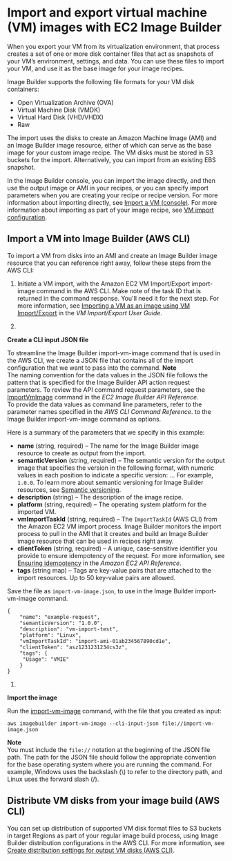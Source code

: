 # Import and export virtual machine \(VM\) images with EC2 Image Builder<a name="vm-import-export"></a>

When you export your VM from its virtualization environment, that process creates a set of one or more disk container files that act as snapshots of your VM’s environment, settings, and data\. You can use these files to import your VM, and use it as the base image for your image recipes\.

Image Builder supports the following file formats for your VM disk containers:
+ Open Virtualization Archive \(OVA\)
+ Virtual Machine Disk \(VMDK\)
+ Virtual Hard Disk \(VHD/VHDX\)
+ Raw

The import uses the disks to create an Amazon Machine Image \(AMI\) and an Image Builder image resource, either of which can serve as the base image for your custom image recipe\. The VM disks must be stored in S3 buckets for the import\. Alternatively, you can import from an existing EBS snapshot\.

In the Image Builder console, you can import the image directly, and then use the output image or AMI in your recipes, or you can specify import parameters when you are creating your recipe or recipe version\. For more information about importing directly, see [Import a VM \(console\)](import-vm-image.md#import-image-console)\. For more information about importing as part of your image recipe, see [VM import configuration](create-image-recipes.md#import-vm-recipe-console-config)\.

## Import a VM into Image Builder \(AWS CLI\)<a name="vmie-import"></a>

To import a VM from disks into an AMI and create an Image Builder image resource that you can reference right away, follow these steps from the AWS CLI:

1. Initiate a VM import, with the Amazon EC2 VM Import/Export import\-image command in the AWS CLI\. Make note of the task ID that is returned in the command response\. You'll need it for the next step\. For more information, see [Importing a VM as an image using VM Import/Export](https://docs.aws.amazon.com/vm-import/latest/userguide/vmimport-image-import.html) in the *VM Import/Export User Guide*\.

1. 

**Create a CLI input JSON file**

   To streamline the Image Builder import\-vm\-image command that is used in the AWS CLI, we create a JSON file that contains all of the import configuration that we want to pass into the command\.
**Note**  
The naming convention for the data values in the JSON file follows the pattern that is specified for the Image Builder API action request parameters\. To review the API command request parameters, see the [ImportVmImage](https://docs.aws.amazon.com/imagebuilder/latest/APIReference/API_ImportVmImage.html) command in the *EC2 Image Builder API Reference*\.  
To provide the data values as command line parameters, refer to the parameter names specified in the *AWS CLI Command Reference*\. to the Image Builder import\-vm\-image command as options\.

   Here is a summary of the parameters that we specify in this example:
   + **name** \(string, required\) – The name for the Image Builder image resource to create as output from the import\.
   + **semanticVersion** \(string, required\) – The semantic version for the output image that specifies the version in the following format, with numeric values in each position to indicate a specific version: <major>\.<minor>\.<patch>\. For example, `1.0.0`\. To learn more about semantic versioning for Image Builder resources, see [Semantic versioning](ibhow-semantic-versioning.md)\.
   + **description** \(string\) – The description of the image recipe\.
   + **platform** \(string, required\) – The operating system platform for the imported VM\.
   + **vmImportTaskId** \(string, required\) – The `ImportTaskId` \(AWS CLI\) from the Amazon EC2 VM import process\. Image Builder monitors the import process to pull in the AMI that it creates and build an Image Builder image resource that can be used in recipes right away\.
   + **clientToken** \(string, required\) – A unique, case\-sensitive identifier you provide to ensure idempotency of the request\. For more information, see [Ensuring idempotency](https://docs.aws.amazon.com/AWSEC2/latest/APIReference/Run_Instance_Idempotency.html) in the *Amazon EC2 API Reference*\.
   + **tags** \(string map\) – Tags are key\-value pairs that are attached to the import resources\. Up to 50 key\-value pairs are allowed\.

   Save the file as `import-vm-image.json`, to use in the Image Builder import\-vm\-image command\.

   ```
   {
       "name": "example-request",
       "semanticVersion": "1.0.0",
       "description": "vm-import-test",
       "platform": "Linux",
       "vmImportTaskId": "import-ami-01ab234567890cd1e",
       "clientToken": "asz1231231234cs3z",
       "tags": {
       	"Usage": "VMIE"
       }
   }
   ```

1. 

**Import the image**

   Run the [import\-vm\-image](https://awscli.amazonaws.com/v2/documentation/api/latest/reference/imagebuilder/import-vm-image.html) command, with the file that you created as input:

   ```
   aws imagebuilder import-vm-image --cli-input-json file://import-vm-image.json
   ```
**Note**  
You must include the `file://` notation at the beginning of the JSON file path\.
The path for the JSON file should follow the appropriate convention for the base operating system where you are running the command\. For example, Windows uses the backslash \(\\\) to refer to the directory path, and Linux uses the forward slash \(/\)\.

## Distribute VM disks from your image build \(AWS CLI\)<a name="vmie-export"></a>

You can set up distribution of supported VM disk format files to S3 buckets in target Regions as part of your regular image build process, using Image Builder distribution configurations in the AWS CLI\. For more information, see [Create distribution settings for output VM disks \(AWS CLI\)](cr-upd-ami-distribution-settings.md#cli-create-vm-dist-config)\.